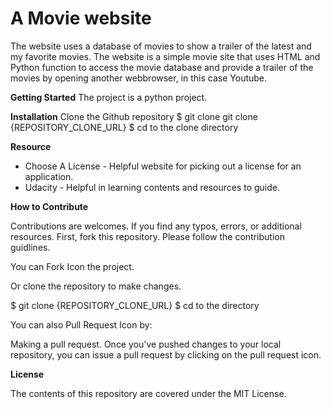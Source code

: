 
# A Movie website

The website uses a database of movies to show
a trailer of the latest and my favorite movies.
The website is a simple movie site that uses HTML
and Python function to access the movie database and
provide a trailer of the movies by opening another
webbrowser, in this case Youtube.

**Getting Started**
The project is a python project.


**Installation**
Clone the Github repository
$ git clone git clone {REPOSITORY_CLONE_URL}
$ cd to the clone directory


**Resource**

- Choose A License - Helpful website for picking out a license for an application.
- Udacity - Helpful in learning contents and resources to guide.


**How to Contribute**

Contributions are welcomes. If you find any typos, errors, or additional resources.
First, fork this repository. Please follow the contribution guidlines.

You can Fork Icon the project.

Or clone the repository to make changes.

$ git clone {REPOSITORY_CLONE_URL}
$ cd to the directory


You can also Pull Request Icon by:

Making a pull request. Once you've pushed changes to your local repository,
you can issue a pull request by clicking on the pull request icon.


**License**

The contents of this repository are covered under the MIT License.
